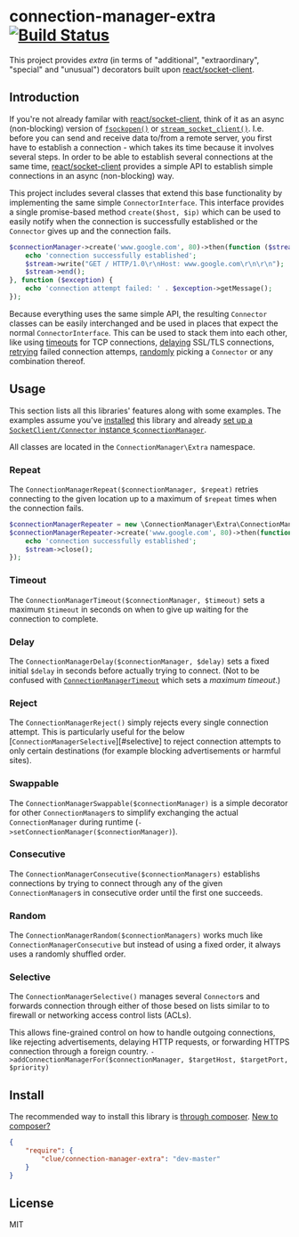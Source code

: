 # connection-manager-extra [![Build Status](https://travis-ci.org/clue/connection-manager-extra.png?branch=master)](https://travis-ci.org/clue/connection-manager-extra)

This project provides _extra_ (in terms of "additional", "extraordinary", "special" and "unusual") decorators
built upon [react/socket-client](https://github.com/reactphp/socket-client).

## Introduction

If you're not already familar with [react/socket-client](https://github.com/reactphp/socket-client),
think of it as an async (non-blocking) version of [`fsockopen()`](http://php.net/manual/en/function.fsockopen.php)
or [`stream_socket_client()`](http://php.net/manual/en/function.stream-socket-client.php).
I.e. before you can send and receive data to/from a remote server, you first have to establish a connection - which
takes its time because it involves several steps.
In order to be able to establish several connections at the same time, [react/socket-client](https://github.com/reactphp/socket-client) provides a simple
API to establish simple connections in an async (non-blocking) way.

This project includes several classes that extend this base functionality by implementing the same simple `ConnectorInterface`.
This interface provides a single promise-based method `create($host, $ip)` which can be used to easily notify
when the connection is successfully established or the `Connector` gives up and the connection fails.

```php
$connectionManager->create('www.google.com', 80)->then(function ($stream) {
    echo 'connection successfully established';
    $stream->write("GET / HTTP/1.0\r\nHost: www.google.com\r\n\r\n");
    $stream->end();
}, function ($exception) {
    echo 'connection attempt failed: ' . $exception->getMessage();
});

```

Because everything uses the same simple API, the resulting `Connector` classes can be easily interchanged
and be used in places that expect the normal `ConnectorInterface`. This can be used to stack them into each other,
like using [timeouts](#timeout) for TCP connections, [delaying](#delay) SSL/TLS connections,
[retrying](#repeating--retrying) failed connection attemps, [randomly](#random) picking a `Connector` or
any combination thereof.

## Usage

This section lists all this libraries' features along with some examples.
The examples assume you've [installed](#install) this library and
already [set up a `SocketClient/Connector` instance `$connectionManager`](https://github.com/reactphp/socket-client#async-tcpip-connections).

All classes are located in the `ConnectionManager\Extra` namespace.

### Repeat

The `ConnectionManagerRepeat($connectionManager, $repeat)` retries connecting to the given location up to a maximum
of `$repeat` times when the connection fails.

```php
$connectionManagerRepeater = new \ConnectionManager\Extra\ConnectionManagerRepeat($connectionManager, 3);
$connectionManagerRepeater->create('www.google.com', 80)->then(function ($stream) {
    echo 'connection successfully established';
    $stream->close();
});
```

### Timeout

The `ConnectionManagerTimeout($connectionManager, $timeout)` sets a maximum `$timeout` in seconds on when to give up
waiting for the connection to complete.

### Delay

The `ConnectionManagerDelay($connectionManager, $delay)` sets a fixed initial `$delay` in seconds before actually
trying to connect. (Not to be confused with [`ConnectionManagerTimeout`](#timeout) which sets a _maximum timeout_.)

### Reject

The `ConnectionManagerReject()` simply rejects every single connection attempt.
This is particularly useful for the below [`ConnectionManagerSelective`][#selective] to reject connection attempts
to only certain destinations (for example blocking advertisements or harmful sites).

### Swappable

The `ConnectionManagerSwappable($connectionManager)` is a simple decorator for other `ConnectionManager`s to
simplify exchanging the actual `ConnectionManager` during runtime (`->setConnectionManager($connectionManager)`).

### Consecutive

The `ConnectionManagerConsecutive($connectionManagers)` establishs connections by trying to connect through
any of the given `ConnectionManager`s in consecutive order until the first one succeeds.

### Random

The `ConnectionManagerRandom($connectionManagers)` works much like `ConnectionManagerConsecutive` but instead
of using a fixed order, it always uses a randomly shuffled order.

### Selective

The `ConnectionManagerSelective()` manages several `Connector`s and forwards connection through either of
those besed on lists similar to to firewall or networking access control lists (ACLs).

This allows fine-grained control on how to handle outgoing connections, like rejecting advertisements,
delaying HTTP requests, or forwarding HTTPS connection through a foreign country.
`->addConnectionManagerFor($connectionManager, $targetHost, $targetPort, $priority)`


## Install

The recommended way to install this library is [through composer](http://getcomposer.org). [New to composer?](http://getcomposer.org/doc/00-intro.md)

```JSON
{
    "require": {
        "clue/connection-manager-extra": "dev-master"
    }
}
```

## License

MIT
